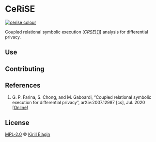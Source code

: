 # CeRiSE

<a href="#cerise"><img alt="cerise colour" src="https://img.shields.io/badge/-cerise-%23DE3163"></a>

Coupled relational symbolic execution (_CRSE_)[\[1\]][arxiv:crse] analysis for differential privacy.


## Use


## Contributing


## References

1. G. P. Farina, S. Chong, and M. Gaboardi, “Coupled relational symbolic execution for differential privacy”, arXiv:2007.12987 \[cs\], Jul. 2020 [\[Online\]][arxiv:crse]

[arxiv:crse]: https://arxiv.org/abs/2007.12987


## License

[MPL-2.0] © [Kirill Elagin]

[MPL-2.0]: https://spdx.org/licenses/MPL-2.0.html
[Kirill Elagin]: https://kir.elagin.me/
